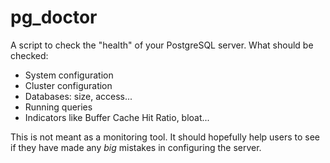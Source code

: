 pg_doctor
=========

A script to check the "health" of your PostgreSQL server. What should be checked:
- System configuration
- Cluster configuration
- Databases: size, access...
- Running queries
- Indicators like Buffer Cache Hit Ratio, bloat...

This is not meant as a monitoring tool. It should hopefully help users to see if they have made any *big* mistakes in configuring the server.
